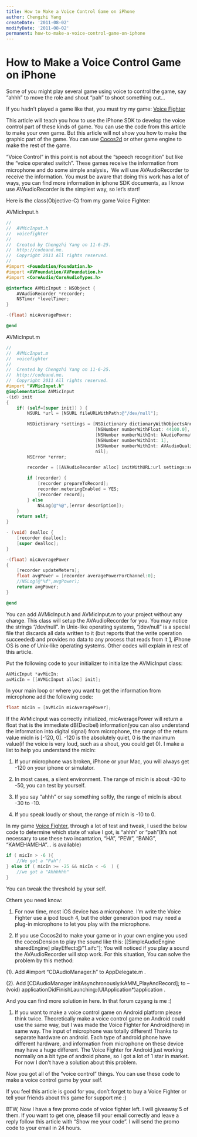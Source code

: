 ```yaml
---
title: How to Make a Voice Control Game on iPhone
author: Chengzhi Yang
createDate: '2011-08-02'
modifyDate: '2011-08-02'
permanent: how-to-make-a-voice-control-game-on-iphone
---
```


# How to Make a Voice Control Game on iPhone

Some of you might play several game using voice to control the game, say “ahhh” to move the role and shout “pah” to shoot something out…

If you hadn’t played a game like that, you must try my game: [Voice Fighter](http://itunes.apple.com/us/app/voice-fighter/id449643608?ls=1&mt=8)

This article will teach you how to use the iPhone SDK to develop the voice control part of these kinds of game. You can use the code from this article to make your own game. But this article will not show you how to make the graphic part of the game. You can use [Cocos2d](http://www.cocos2d-iphone.org/) or other game engine to make the rest of the game.

“Voice Control” in this point is not about the “speech recognition” but like the “voice operated switch”. These games receive the information from microphone and do some simple analysis，We will use AVAudioRecorder to receive the information. You must be aware that doing this work has a lot of ways, you can find more information in iphone SDK documents, as I know use AVAudioRecorder is the simplest way, so let’s start!

Here is the class(Objective-C) from my game Voice Fighter:

AVMicInput.h
```objectivec
//
//  AVMicInput.h
//  voicefighter
//
//  Created by Chengzhi Yang on 11-6-25.
//  http://codeand.me.
//  Copyright 2011 All rights reserved.
//
#import <Foundation/Foundation.h>
#import <AVFoundation/AVFoundation.h>
#import <CoreAudio/CoreAudioTypes.h>

@interface AVMicInput : NSObject {
    AVAudioRecorder *recorder;
    NSTimer *levelTimer;
}

-(float) micAveragePower;

@end
```

AVMicInput.m

```objectivec
//
//  AVMicInput.m
//  voicefighter
//
//  Created by Chengzhi Yang on 11-6-25.
//  http://codeand.me.
//  Copyright 2011 All rights reserved.
#import "AVMicInput.h"
@implementation AVMicInput
-(id) init
{
    if( (self=[super init]) ) {
        NSURL *url = [NSURL fileURLWithPath:@"/dev/null"];

        NSDictionary *settings = [NSDictionary dictionaryWithObjectsAndKeys:
                                  [NSNumber numberWithFloat: 44100.0],                 AVSampleRateKey,
                                  [NSNumber numberWithInt: kAudioFormatAppleLossless], AVFormatIDKey,
                                  [NSNumber numberWithInt: 1],                         AVNumberOfChannelsKey,
                                  [NSNumber numberWithInt: AVAudioQualityMin],         AVEncoderAudioQualityKey,
                                  nil];
        NSError *error;

        recorder = [[AVAudioRecorder alloc] initWithURL:url settings:settings error:&error];

        if (recorder) {
            [recorder prepareToRecord];
            recorder.meteringEnabled = YES;
            [recorder record];
        } else
            NSLog(@"%@",[error description]);
    }
    return self;
}

- (void) dealloc {
    [recorder dealloc];
    [super dealloc];
}

-(float) micAveragePower
{
    [recorder updateMeters];
    float avgPower = [recorder averagePowerForChannel:0];
    //NSLog(@"%f",avgPower);
    return avgPower;
}

@end
```

You can add AVMicInput.h and AVMicInput.m to your project without any change. This class will setup the AVAudioRecorder for you. You may notice the strings “/dev/null”. In Unix-like operating systems, “/dev/null” is a special file that discards all data written to it (but reports that the write operation succeeded) and provides no data to any process that reads from it [1](http://en.wikipedia.org/wiki//dev/null), iPhone OS is one of Unix-like operating systems. Other codes will explain in rest of this article.

Put the following code to your initializer to initialize the AVMicInput class:

```objectivec
AVMicInput *avMicIn;
avMicIn = [[AVMicInput alloc] init];
```

In your main loop or where you want to get the information from microphone add the following code:
```objectivec
float micIn = [avMicIn micAveragePower];
```

If the AVMicInput was correctly initialized, micAveragePower will return a float that is the immediate dB(Decibel) information(you can also understand the information into digital signal) from microphone, the range of the return value micIn is [-120, 0]. -120 is the absolutely quiet, 0 is the maximum value(if the voice is very loud, such as a shout, you could get 0). I make a list to help you understand the micIn:

1. If your microphone was broken, iPhone or your Mac, you will always get -120 on your iphone or simulator.

2. In most cases, a silent environment. The range of micIn is about -30 to -50, you can test by yourself.

3. If you say “ahhh” or say something softly, the range of micIn is about -30 to -10.

4. If you speak loudly or shout, the range of micIn is -10 to 0.

In my game [Voice Fighter](http://itunes.apple.com/us/app/voice-fighter/id449643608?ls=1&mt=8), through a lot of test and tweak, I used the below code to determine which state of value I got, is “ahhh” or “pah”(It’s not necessary to use these two incantation, “HA”, “PEW”, “BANG”, “KAMEHAMEHA”… is available)

```objectivec
if ( micIn > -6 ){
    //We got a "Pah"!
} else if ( micIn >= -25 && micIn < -6  ) {
    //we got a "Ahhhhhh"
}
```

You can tweak the threshold by your self.

Others you need know:

1. For now time, most iOS device has a microphone. I’m write the Voice Fighter use a ipod touch 4, but the older generation ipod may need a plug-in microphone to let you play with the microphone.

2. If you use Cocos2d to make your game or in your own engine you used the cocosDension to play the sound like this: [[SimpleAudioEngine sharedEngine] playEffect:@”1.aifc”]; You will noticed if you play a sound the AVAudioRecorder will stop work. For this situation, You can solve the problem by this method:

(1). Add #import “CDAudioManager.h” to AppDelegate.m .

(2). Add [CDAudioManager initAsynchronously:kAMM_PlayAndRecord]; to – (void) applicationDidFinishLaunching:(UIApplication*)application .

And you can find more solution in here. In that forum czyang is me :)

1. If you want to make a voice control game on Android platform please think twice. Theoretically make a voice control game on Android could use the same way, but I was made the Voice Fighter for Android(here) in same way. The input of microphone was totally different! Thanks to separate hardware on android. Each type of android phone have different hardware, and information from microphone on these device may have a huge different. The Voice Fighter for Android just working normally on a bit type of android phone, so I got a lot of 1 star in market. For now I don’t have a solution about this problem.

Now you got all of the “voice control” things. You can use these code to make a voice control game by your self.

If you feel this article is good for you, don’t forget to buy a Voice Fighter or tell your friends about this game for support me :)

BTW, Now I have a few promo code of voice fighter left. I will giveaway 5 of them. If you want to get one, please fill your email correctly and leave a reply follow this article with “Show me your code”. I will send the promo code to your email in 24 hours.
